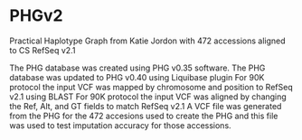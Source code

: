 # PHGv2
Practical Haplotype Graph from Katie Jordon with 472 accessions aligned to CS RefSeq v2.1

The PHG database was created using PHG v0.35 software. 
The PHG database was updated to PHG v0.40 using Liquibase plugin
For 90K protocol the input VCF was mapped by chromosome and position to RefSeq v2.1 using BLAST
For 90K protocol the input VCF was aligned by changing the Ref, Alt, and GT fields to match RefSeq v2.1
A VCF file was generated from the PHG for the 472 accesions used to create the PHG and this file was used to
test imputation accuracy for those accessions.
